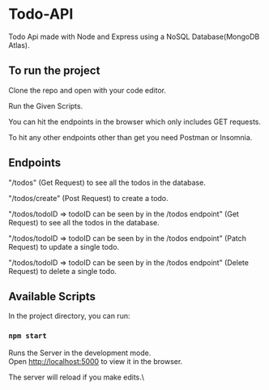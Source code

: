# Todo-API
Todo Api made with Node and Express using a NoSQL Database(MongoDB Atlas). 

## To run the project
Clone the repo and open with your code editor\.

Run the Given Scripts\.

You can hit the endpoints in the browser which only includes GET requests\.

To hit any other endpoints other than get you need Postman or Insomnia\.

## Endpoints
"/todos" (Get Request) to see all the todos in the database\.

"/todos/create" (Post Request) to create a todo\.

"/todos/todoID => todoID can be seen by in the /todos endpoint" (Get Request) to see all the todos in the database\.

"/todos/todoID => todoID can be seen by in the /todos endpoint" (Patch Request) to update a single todo\.

"/todos/todoID => todoID can be seen by in the /todos endpoint" (Delete Request) to delete a single todo\.

## Available Scripts

In the project directory, you can run:

### `npm start`

Runs the Server in the development mode.\
Open [http://localhost:5000](http://localhost:5000) to view it in the browser.

The server will reload if you make edits.\


